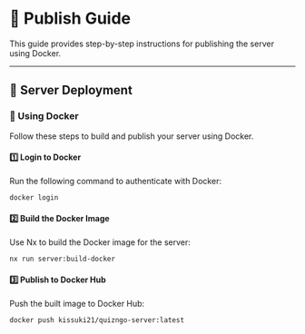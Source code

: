 # 📌 Publish Guide

This guide provides step-by-step instructions for publishing the server using Docker.

---

## 🚀 Server Deployment

### 🐳 Using Docker

Follow these steps to build and publish your server using Docker.

#### 1️⃣ Login to Docker

Run the following command to authenticate with Docker:

```sh
docker login
```

#### 2️⃣ Build the Docker Image

Use Nx to build the Docker image for the server:

```sh
nx run server:build-docker
```

#### 3️⃣ Publish to Docker Hub

Push the built image to Docker Hub:

```sh
docker push kissuki21/quizngo-server:latest
```
